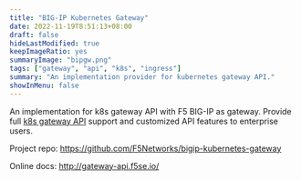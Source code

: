 ```yaml
---
title: "BIG-IP Kubernetes Gateway"
date: 2022-11-19T8:51:13+08:00
draft: false
hideLastModified: true
keepImageRatio: yes
summaryImage: "bipgw.png"
tags: ["gateway", "api", "k8s", "ingress"]
summary: "An implementation provider for kubernetes gateway API."
showInMenu: false
---
```


An implementation for k8s gateway API  with F5 BIG-IP as gateway. Provide full [k8s gateway API](https://gateway-api.sigs.k8s.io/) support and customized API features to enterprise users.



Project repo: https://github.com/F5Networks/bigip-kubernetes-gateway

Online docs: http://gateway-api.f5se.io/